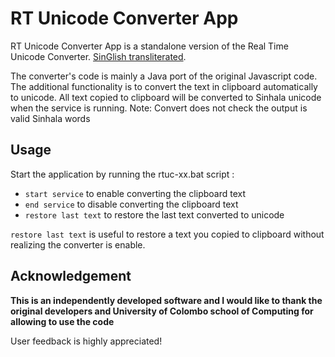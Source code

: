 # RT Unicode Converter App

RT Unicode Converter App is a standalone version of the Real Time Unicode Converter.
[SinGlish transliterated](https://ucsc.cmb.ac.lk/ltrl/services/feconverter/).

The converter's code is mainly a Java port of the original Javascript code. 
The additional functionality is to convert the text in clipboard automatically to unicode.
All text copied to clipboard will be converted to Sinhala unicode when the service is running.
Note: Convert does not check the output is valid Sinhala words

## Usage

Start the application by running the rtuc-xx.bat script :
- `start service` to enable converting the clipboard text
- `end service` to disable converting the clipboard text
- `restore last text` to restore the last text converted to unicode

`restore last text` is useful to restore a text you copied to clipboard without realizing the converter is enable.

## Acknowledgement
**This is an independently developed software and I would like to thank the original 
developers and University of Colombo school of Computing for allowing to use the code**

User feedback is highly appreciated!